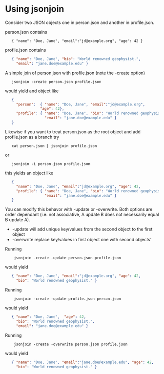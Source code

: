 
# Using jsonjoin

Consider two JSON objects one in person.json and another
in profile.json.

person.json contains

```shell
   { "name": "Doe, Jane", "email":"jd@example.org", "age": 42 }
```

profile.json contains

```json
   { "name": "Doe, Jane", "bio": "World renowned geophysist.",
     "email": "jane.doe@example.edu" }
```

A simple join of person.json with profile.json (note the
-create option)

```shell
   jsonjoin -create person.json profile.json
```

would yield and object like

```json
   {
     "person":  { "name": "Doe, Jane", "email":"jd@example.org",
	 			"age": 42},
     "profile": { "name": "Doe, Jane", "bio": "World renowned geophysist.",
                  "email": "jane.doe@example.edu" }
   }
```

Likewise if you want to treat person.json as the root object and add
profile.json as a branch try

```shell
   cat person.json | jsonjoin profile.json
```

or

```shell
   jsonjoin -i person.json profile.json
```

this yields an object like

```json
   {
     "name": "Doe, Jane", "email":"jd@example.org", "age": 42,
     "profile": { "name": "Doe, Jane", "bio": "World renowned geophysist.",
                  "email": "jane.doe@example.edu" }
   }
```

You can modify this behavor with -update or -overwrite. Both options are
order dependant (i.e. not associative, A update B does
not necessarily equal B update A).

+ -update will add unique key/values from the second object to the first object
+ -overwrite replace key/values in first object one with second objects'

Running

```shell
    jsonjoin -create -update person.json profile.json
```

would yield

```json
   { "name": "Doe, Jane", "email":"jd@example.org", "age": 42,
     "bio": "World renowned geophysist." }
```

Running

```shell
    jsonjoin -create -update profile.json person.json
```

would yield

```json
   { "name": "Doe, Jane",  "age": 42,
     "bio": "World renowned geophysist.",
     "email": "jane.doe@example.edu" }
```

Running

```shell
    jsonjoin -create -overwrite person.json profile.json
```

would yield

```json
   { "name": "Doe, Jane", "email":"jane.doe@example.edu", "age": 42,
     "bio": "World renowned geophysist." }
```

